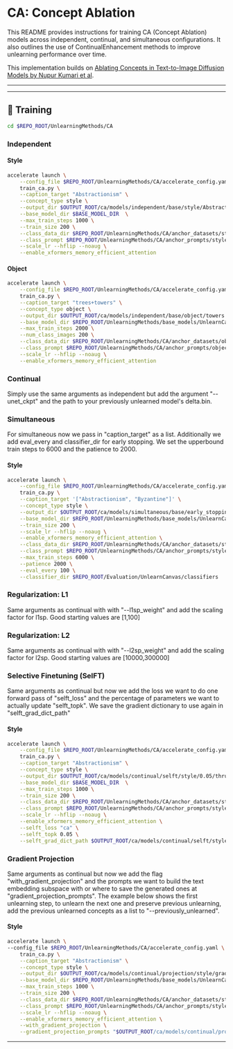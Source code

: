 # CA: Concept Ablation

This README provides instructions for training CA (Concept Ablation) models across independent, continual, and simultaneous configurations. It also outlines the use of ContinualEnhancement methods to improve unlearning performance over time.

This implementation builds on [Ablating Concepts in Text-to-Image Diffusion Models by Nupur Kumari et al](https://github.com/nupurkmr9/concept-ablation/tree/main).

---

---

## 🧠 Training
```bash
cd $REPO_ROOT/UnlearningMethods/CA
```
### Independent
#### Style
```bash
accelerate launch \
    --config_file $REPO_ROOT/UnlearningMethods/CA/accelerate_config.yaml \
    train_ca.py \
    --caption_target "Abstractionism" \
    --concept_type style \
    --output_dir $OUTPUT_ROOT/ca/models/independent/base/style/Abstractionism \
    --base_model_dir $BASE_MODEL_DIR  \
    --max_train_steps 1000 \
    --train_size 200 \
    --class_data_dir $REPO_ROOT/UnlearningMethods/CA/anchor_datasets/style/painting_unlearncanvas_diffusers_abstracitonism \
    --class_prompt $REPO_ROOT/UnlearningMethods/CA/anchor_prompts/style/painting.txt  \
    --scale_lr --hflip --noaug \
    --enable_xformers_memory_efficient_attention
```
#### Object
```bash
accelerate launch \
    --config_file $REPO_ROOT/UnlearningMethods/CA/accelerate_config.yaml \
    train_ca.py \
    --caption_target "trees+towers" \
    --concept_type object \
    --output_dir $OUTPUT_ROOT/ca/models/independent/base/object/towers \
    --base_model_dir $REPO_ROOT/UnlearningMethods/base_models/UnlearnCanvas  \
    --max_train_steps 2000 \
    --num_class_images 200 \
    --class_data_dir $REPO_ROOT/UnlearningMethods/CA/anchor_datasets/object/Trees \
    --class_prompt $REPO_ROOT/UnlearningMethods/CA/anchor_prompts/object/Trees.txt  \
    --scale_lr --hflip --noaug \
    --enable_xformers_memory_efficient_attention 
```

### Continual
Simply use the same arguments as independent but add the argument "--unet_ckpt" and the path to your previously unlearned model's delta.bin.

### Simultaneous
For simultaneous now we pass in "caption_target" as a list. Additionally we add eval_every and classifier_dir for early stopping. We set the upperbound train steps to 6000 and the patience to 2000.
#### Style
```bash
accelerate launch \
    --config_file $REPO_ROOT/UnlearningMethods/CA/accelerate_config.yaml \
    train_ca.py \
    --caption_target '["Abstractionism", "Byzantine"]' \
    --concept_type style \
    --output_dir $OUTPUT_ROOT/ca/models/simultaneous/base/early_stopping/style/thruByzantine \
    --base_model_dir $REPO_ROOT/UnlearningMethods/base_models/UnlearnCanvas  \
    --train_size 200 \
    --scale_lr --hflip --noaug \
    --enable_xformers_memory_efficient_attention \
    --class_data_dir $REPO_ROOT/UnlearningMethods/CA/anchor_datasets/style/painting_unlearncanvas_diffusers \
    --class_prompt $REPO_ROOT/UnlearningMethods/CA/anchor_prompts/style/painting.txt \
    --max_train_steps 6000 \
    --patience 2000 \
    --eval_every 100 \
    --classifier_dir $REPO_ROOT/Evaluation/UnlearnCanvas/classifiers
```

### Regularization: L1
Same arguments as continual with with "--l1sp_weight" and add the scaling factor for l1sp. Good starting values are [1,100]


### Regularization: L2
Same arguments as continual with with "--l2sp_weight" and add the scaling factor for l2sp. Good starting values are [10000,300000]



### Selective Finetuning (SelFT)
Same arguments as continual but now we add the loss we want to do one forward pass of "selft_loss" and the percentage of parameters we want to actually update "selft_topk". We save the gradient dictionary to use again in "selft_grad_dict_path"
#### Style
```bash
accelerate launch \
    --config_file $REPO_ROOT/UnlearningMethods/CA/accelerate_config.yaml \
    train_ca.py \
    --caption_target "Abstractionism" \
    --concept_type style \
    --output_dir $OUTPUT_ROOT/ca/models/continual/selft/style/0.05/thruAbstractionism \
    --base_model_dir $BASE_MODEL_DIR  \
    --max_train_steps 1000 \
    --train_size 200 \
    --class_data_dir $REPO_ROOT/UnlearningMethods/CA/anchor_datasets/style/painting_unlearncanvas_diffusers \
    --class_prompt $REPO_ROOT/UnlearningMethods/CA/anchor_prompts/style/painting.txt  \
    --scale_lr --hflip --noaug \
    --enable_xformers_memory_efficient_attention \
    --selft_loss "ca" \
    --selft_topk 0.05 \
    --selft_grad_dict_path $OUTPUT_ROOT/ca/models/continual/selft/style/thruAbstractionism/0.05/grad_dict.pt
```

### Gradient Projection
Same arguments as continual but now we add the flag "with_gradient_projection" and the prompts we want to build the text embedding subspace with or where to save the generated ones at "gradient_projection_prompts". The example below shows the first unlearning step, to unlearn the next one and preserve previous unlearning, add the previous unlearned concepts as a list to "--previously_unlearned".
#### Style
```bash
accelerate launch \
--config_file $REPO_ROOT/UnlearningMethods/CA/accelerate_config.yaml \
    train_ca.py \
    --caption_target "Abstractionism" \
    --concept_type style \
    --output_dir $OUTPUT_ROOT/ca/models/continual/projection/style/gradient_projection/thruAbstractionism \
    --base_model_dir $REPO_ROOT/UnlearningMethods/base_models/UnlearnCanvas  \
    --max_train_steps 1000 \
    --train_size 200 \
    --class_data_dir $REPO_ROOT/UnlearningMethods/CA/anchor_datasets/style/painting_unlearncanvas_diffusers \
    --class_prompt $REPO_ROOT/UnlearningMethods/CA/anchor_prompts/style/painting.txt  \
    --scale_lr --hflip --noaug \
    --enable_xformers_memory_efficient_attention \
    --with_gradient_projection \
    --gradient_projection_prompts "$OUTPUT_ROOT/ca/models/continual/projection/style/gradient_projection/thruAbstractionism/prompts.txt"
```
---

